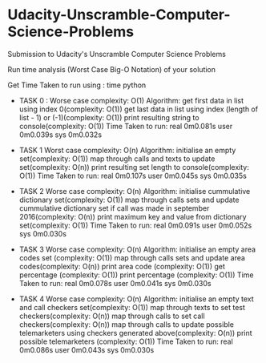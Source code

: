 # Udacity-Unscramble-Computer-Science-Problems
Submission to Udacity's Unscramble Computer Science Problems

Run time analysis (Worst Case Big-O Notation) of your solution

Get Time Taken to run using : time python <filename>


- TASK 0 :
    Worse case complexity: O(1)
        Algorithm:
            get first data in list using index 0(complexity: O(1))
            get last data in list using index (length of list - 1) or (-1)(complexity: O(1))
            print resulting string to console(complexity: O(1))
        Time Taken to run:
            real    0m0.081s
            user    0m0.039s
            sys     0m0.032s

- TASK 1 
    Worst case complexity: O(n)
        Algorithm:
            initialise an empty set(complexity: O(1))
            map through calls and texts to update set(complexity: O(n))
            print resulting set length to console(complexity: O(1))
        Time Taken to run:
            real    0m0.107s
            user    0m0.045s
            sys     0m0.035s

- TASK 2
    Worse case complexity: O(n)
        Algorithm:
            initialise cummulative dictionary set(complexity: O(1))
            map through calls sets and update cummulative dictionary set if call was made in september 2016(complexity: O(n))
            print maximum key and value from dictionary set(complexity: O(1))
        Time Taken to run:
            real    0m0.091s
            user    0m0.052s
            sys     0m0.030s

- TASK 3 
    Worse case complexity: O(n)
        Algorithm:
            initialise an empty area codes set (complexity: O(1))
            map through calls sets and update area codes(complexity: O(n))
            print area code (complexity: O(1))
            get percentage (complexity: O(1))
            print percentage (complexity: O(1))
        Time Taken to run:
            real    0m0.078s
            user    0m0.041s
            sys     0m0.030s

- TASK 4 
    Worse case complexity: O(n)
        Algorithm:
            initialise an empty text and call checkers set(complexity: O(1))
            map through texts to set test checkers(complexity: O(n))
            map through calls to set call checkers(complexity: O(n))
            map through calls to update possible telemarketers using checkers generated above(complexity: O(n))
            print possible telemarketers (complexity: O(1))
        Time Taken to run:
            real    0m0.086s
            user    0m0.043s
            sys     0m0.030s